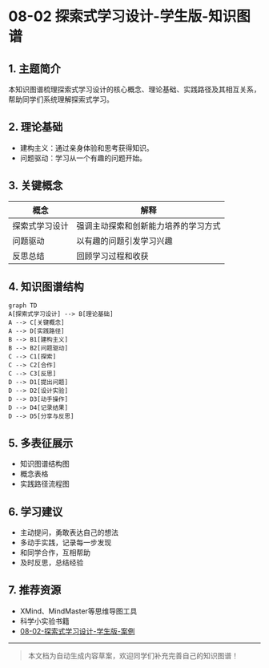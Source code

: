 # 08-02 探索式学习设计-学生版-知识图谱

## 1. 主题简介

本知识图谱梳理探索式学习设计的核心概念、理论基础、实践路径及其相互关系，帮助同学们系统理解探索式学习。

## 2. 理论基础

- 建构主义：通过亲身体验和思考获得知识。
- 问题驱动：学习从一个有趣的问题开始。

## 3. 关键概念

| 概念 | 解释 |
|------|------|
| 探索式学习设计 | 强调主动探索和创新能力培养的学习方式 |
| 问题驱动 | 以有趣的问题引发学习兴趣 |
| 反思总结 | 回顾学习过程和收获 |

## 4. 知识图谱结构

```mermaid
graph TD
A[探索式学习设计] --> B[理论基础]
A --> C[关键概念]
A --> D[实践路径]
B --> B1[建构主义]
B --> B2[问题驱动]
C --> C1[探索]
C --> C2[合作]
C --> C3[反思]
D --> D1[提出问题]
D --> D2[设计实验]
D --> D3[动手操作]
D --> D4[记录结果]
D --> D5[分享与反思]
```

## 5. 多表征展示

- 知识图谱结构图
- 概念表格
- 实践路径流程图

## 6. 学习建议

- 主动提问，勇敢表达自己的想法
- 多动手实践，记录每一步发现
- 和同学合作，互相帮助
- 及时反思，总结经验

## 7. 推荐资源

- XMind、MindMaster等思维导图工具
- 科学小实验书籍
- [08-02-探索式学习设计-学生版-案例](./08-02-探索式学习设计-学生版-案例.md)

---

> 本文档为自动生成内容草案，欢迎同学们补充完善自己的知识图谱！
